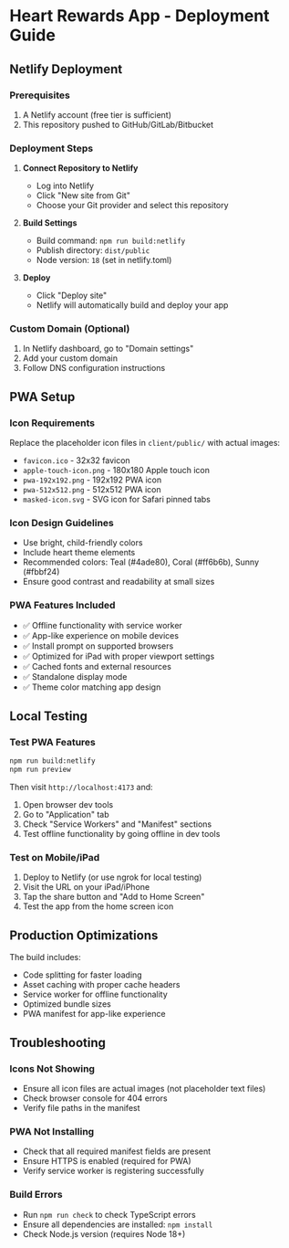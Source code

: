 # Heart Rewards App - Deployment Guide

## Netlify Deployment

### Prerequisites

1. A Netlify account (free tier is sufficient)
2. This repository pushed to GitHub/GitLab/Bitbucket

### Deployment Steps

1. **Connect Repository to Netlify**

   - Log into Netlify
   - Click "New site from Git"
   - Choose your Git provider and select this repository

2. **Build Settings**

   - Build command: `npm run build:netlify`
   - Publish directory: `dist/public`
   - Node version: `18` (set in netlify.toml)

3. **Deploy**
   - Click "Deploy site"
   - Netlify will automatically build and deploy your app

### Custom Domain (Optional)

1. In Netlify dashboard, go to "Domain settings"
2. Add your custom domain
3. Follow DNS configuration instructions

## PWA Setup

### Icon Requirements

Replace the placeholder icon files in `client/public/` with actual images:

- `favicon.ico` - 32x32 favicon
- `apple-touch-icon.png` - 180x180 Apple touch icon
- `pwa-192x192.png` - 192x192 PWA icon
- `pwa-512x512.png` - 512x512 PWA icon
- `masked-icon.svg` - SVG icon for Safari pinned tabs

### Icon Design Guidelines

- Use bright, child-friendly colors
- Include heart theme elements
- Recommended colors: Teal (#4ade80), Coral (#ff6b6b), Sunny (#fbbf24)
- Ensure good contrast and readability at small sizes

### PWA Features Included

- ✅ Offline functionality with service worker
- ✅ App-like experience on mobile devices
- ✅ Install prompt on supported browsers
- ✅ Optimized for iPad with proper viewport settings
- ✅ Cached fonts and external resources
- ✅ Standalone display mode
- ✅ Theme color matching app design

## Local Testing

### Test PWA Features

```bash
npm run build:netlify
npm run preview
```

Then visit `http://localhost:4173` and:

1. Open browser dev tools
2. Go to "Application" tab
3. Check "Service Workers" and "Manifest" sections
4. Test offline functionality by going offline in dev tools

### Test on Mobile/iPad

1. Deploy to Netlify (or use ngrok for local testing)
2. Visit the URL on your iPad/iPhone
3. Tap the share button and "Add to Home Screen"
4. Test the app from the home screen icon

## Production Optimizations

The build includes:

- Code splitting for faster loading
- Asset caching with proper cache headers
- Service worker for offline functionality
- Optimized bundle sizes
- PWA manifest for app-like experience

## Troubleshooting

### Icons Not Showing

- Ensure all icon files are actual images (not placeholder text files)
- Check browser console for 404 errors
- Verify file paths in the manifest

### PWA Not Installing

- Check that all required manifest fields are present
- Ensure HTTPS is enabled (required for PWA)
- Verify service worker is registering successfully

### Build Errors

- Run `npm run check` to check TypeScript errors
- Ensure all dependencies are installed: `npm install`
- Check Node.js version (requires Node 18+)
